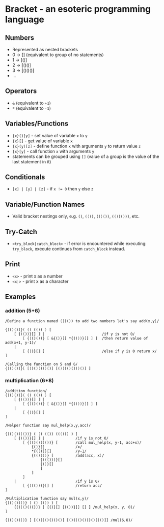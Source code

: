 # Bracket - an esoteric programming language 

## Numbers 
- Represented as nested brackets
- 0 -> [] (equivalent to group of no statements)
- 1 -> [()]
- 2 -> [()()]
- 3 -> [()()()]
- ...

## Operators
- `&` (equivalent to `+1`)
- `*` (equivalent to `-1`)

## Variables/Functions
- `{x}()[y]` - set value of variable `x` to `y`
- `{x}[]` - get value of variable `x`
- `{x}(y)[z]` - define function `x` with arguments `y` to return value `z`
- `{x}[y]` - call function `x` with arguments `y`
- statements can be grouped using `[]` (value of a group is the value of the last statement in it)

## Conditionals
- `[x] | [y] | [z]` - if `x != 0` then `y` else `z`

## Variable/Function Names
- Valid bracket nestings only, e.g. `()`, `(())`, `(()())`, `(()(()))`, etc.

## Try-Catch
- `<try_block|catch_block>` - if error is encountered while executing `try_block`, execute continues from `catch_block` instead.

## Print
- `<x>` - print x as a number
- `<x|>` - print x as a character

## Examples 
### addition (5+6)
```
/Define a function named (()()) to add two numbers let's say add(x,y)/

{(()())}( () (()) ) [ 
    [ {(())}[] ] |                          /if y is not 0/
        [ {(()())} [ &{()}[] *{(())}[] ] ]  /then return value of add(x+1, y-1)/
    |
        [ {()}[] ]                          /else if y is 0 return x/
]

/Calling the function on 5 and 6/
{(()())}[ [()()()()()] [()()()()()()] ]
```

### multiplication (6*8)
```
/addition function/
{(()())}( () (()) ) [
    [ {(())}[] ] | 
        [ {(()())} [ &{()}[] *{(())}[] ] ]
    |
        [ {()}[] ]
]

/Helper function say mul_help(x,y,acc)/

{(()()()())} ( () (()) ((())) ) [
    [ {(())}[] ] |              /if y is not 0/                                           
        [ {(()()()())} [        /call mul_help(x, y-1, acc+x)/ 
            {()}[]              /x/
            *{(())}[]           /y-1/
            {(()())} [          /add(acc, x)/
                {((()))}[] 
                {()}[] 
                ] 
            ] 
        ]
    |                           /if y is 0/
        [ {((()))}[] ]          /return acc/
]

/Multiplication function say mul(x,y)/
{(()()())} ( () (()) ) [
    {(()()()())} [ {()}[] {(())}[] [] ] /mul_help(x, y, 0)/
]

{(()()())} [ [()()()()()()] [()()()()()()()()]] /mul(6,8)/
```